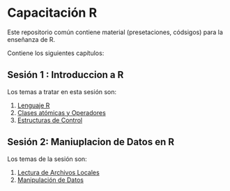 # Capacitación R

Este repositorio común contiene material (presetaciones, códsigos) para la enseñanza de R.

Contiene los siguientes capítulos:

## Sesión 1 : Introduccion a R

Los temas a tratar en  esta sesión son:

1. [Lenguaje R](https://github.com/DarkosBox/Sesiones-R/blob/master/Sesion1/Lenguaje_R.rmd)
2. [Clases atómicas y Operadores](https://github.com/DarkosBox/Sesiones-R/blob/master/Sesion1/Tipos_de_Variables.rmd)
3. [Estructuras de Control](https://github.com/DarkosBox/Sesiones-R/blob/master/Sesion1/Estructuras_de_Control.rmd)

## Sesión 2: Maniuplacion de Datos en R

Los temas de la sesión son:

1. [Lectura de Archivos Locales](https://github.com/DarkosBox/Sesiones-R/blob/master/Sesion2/Lectura_de_Archivos_Locales.rmd)
2. [Manipulación de Datos](https://github.com/DarkosBox/Sesiones-R/blob/master/Sesion2/Manipulaci%C3%B3n_de_Datos.rmd)

